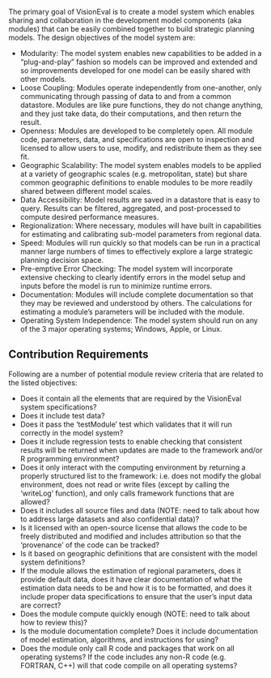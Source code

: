 The primary goal of VisionEval is to create a model system which enables sharing and collaboration in the development model components (aka modules) that can be easily combined together to build strategic planning models. The design objectives of the model system are:
  - Modularity: The model system enables new capabilities to be added in a “plug-and-play” fashion so models can be improved and extended and so improvements developed for one model can be easily shared with other models.
  - Loose Coupling: Modules operate independently from one-another, only communicating through passing of data to and from a common datastore. Modules are like pure functions, they do not change anything, and they just take data, do their computations, and then return the result.
  - Openness: Modules are developed to be completely open. All module code, parameters, data, and specifications are open to inspection and licensed to allow users to use, modify, and redistribute them as they see fit.
  - Geographic Scalability: The model system enables models to be applied at a variety of geographic scales (e.g. metropolitan, state) but share common geographic definitions to enable modules to be more readily shared between different model scales.
  - Data Accessibility: Model results are saved in a datastore that is easy to query. Results can be filtered, aggregated, and post-processed to compute desired performance measures.
  - Regionalization: Where necessary, modules will have built in capabilities for estimating and calibrating sub-model parameters from regional data.
  - Speed: Modules will run quickly so that models can be run in a practical manner large numbers of times to effectively explore a large strategic planning decision space.
  - Pre-emptive Error Checking: The model system will incorporate extensive checking to clearly identify errors in the model setup and inputs before the model is run to minimize runtime errors.
  - Documentation: Modules will include complete documentation so that they may be reviewed and understood by others. The calculations for estimating a module’s parameters will be included with the module.
  - Operating System Independence: The model system should run on any of the 3 major operating systems; Windows, Apple, or Linux.

## Contribution Requirements
Following are a number of potential module review criteria that are related to the listed objectives:
  - Does it contain all the elements that are required by the VisionEval system specifications?
  - Does it include test data?
  - Does it pass the ‘testModule’ test which validates that it will run correctly in the model system?
  - Does it include regression tests to enable checking that consistent results will be returned when updates are made to the framework and/or R programming environment?
  - Does it only interact with the computing environment by returning a properly structured list to the framework: i.e. does not modify the global environment, does not read or write files (except by calling the ‘writeLog’ function), and only calls framework functions that are allowed?
  - Does it includes all source files and data (NOTE: need to talk about how to address large datasets and also confidential data)?
  - Is it licensed with an open-source license that allows the code to be freely distributed and modified and includes attribution so that the ‘provenance’ of the code can be tracked?
  - Is it based on geographic definitions that are consistent with the model system definitions?
  - If the module allows the estimation of regional parameters, does it provide default data, does it have clear documentation of what the estimation data needs to be and how it is to be formatted, and does it include proper data specifications to ensure that the user’s input data are correct?
  - Does the module compute quickly enough (NOTE: need to talk about how to review this)?
  - Is the module documentation complete? Does it include documentation of model estimation, algorithms, and instructions for using?
  - Does the module only call R code and packages that work on all operating systems? If the code includes any non-R code (e.g. FORTRAN, C++) will that code compile on all operating systems?
